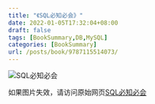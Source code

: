 ```yaml
---
title: "《SQL必知必会》"
date: 2022-01-05T17:32:04+08:00
draft: false
tags: [BookSummary,DB,MySQL]
categories: [BookSummary]
url: /posts/book/9787115514073/
---
```


![SQL必知必会](https://img-blog.csdnimg.cn/fdc7dc82416c4465a4bb0e50c2c96ed9.png?x-oss-process=image/watermark,type_d3F5LXplbmhlaQ,shadow_50,text_Q1NETiBA5ZSQ5q-T5L-K,size_20,color_FFFFFF,t_70,g_se,x_16)

如果图片失效，请访问原始网页[SQL必知必会](https://blog.csdn.net/qq_23915881/article/details/122327757)
